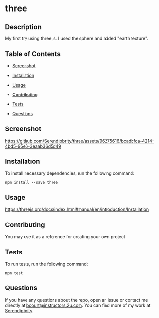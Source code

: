 # three


## Description

My first try using three.js. I used the sphere and added "earth texture".

## Table of Contents 

* [Screenshot](#screenshot)

* [Installation](#installation)

* [Usage](#usage)

* [Contributing](#contributing)

* [Tests](#tests)

* [Questions](#questions)

## Screenshot



https://github.com/Serendipbrity/three/assets/96275616/bcadbfca-4214-4bd5-95e6-3eaab36d5d49




## Installation

To install necessary dependencies, run the following command:

```
npm install --save three
```

## Usage

https://threejs.org/docs/index.html#manual/en/introduction/Installation


  
## Contributing

You may use it as a reference for creating your own project

## Tests

To run tests, run the following command:

```
npm test
```

## Questions

If you have any questions about the repo, open an issue or contact me directly at bcourt@instructors.2u.com. You can find more of my work at [Serendipbrity](https://github.com/Serendipbrity/).

